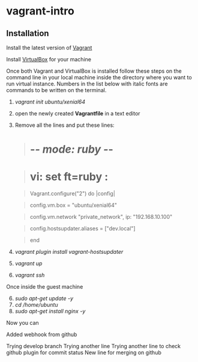 # vagrant-intro

## Installation
Install the latest version of [Vagrant](https://www.vagrantup.com/downloads.html ) 

Install [VirtualBox](https://www.virtualbox.org/wiki/Downloads) for your machine

Once both Vagrant and VirtualBox is installed follow these steps on the command line in your local machine inside the directory where you want to run virtual instance. Numbers in the list below with italic fonts are commands to be written on the terminal.

1. *vagrant init ubuntu/xenial64*
2. open the newly created **Vagrantfile** in a text editor
3. Remove all the lines and put these lines:

	>  # -*- mode: ruby -*-
	
	>  # vi: set ft=ruby :
	
	> Vagrant.configure("2") do |config|
	
	>  config.vm.box = "ubuntu/xenial64"
	
	> config.vm.network "private_network", ip: "192.168.10.100"
	
  	> config.hostsupdater.aliases = ["dev.local"]
	
	>  end
4. *vagrant plugin install vagrant-hostsupdater*
5. *vagrant up*
6. *vagrant ssh*

Once inside the guest machine

6. *sudo apt-get update -y*
7. *cd /home/ubuntu*
8. *sudo apt-get install nginx -y*

Now you can

 Added webhook from github

 Trying develop branch
 Trying another line
 Trying another line to check github plugin for commit status
 New line for merging on github




